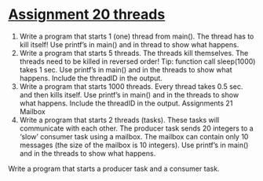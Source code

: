 # <u> Assignment 20 threads </u>
1) Write a program that starts 1 (one) thread from main().
   The thread has to kill itself!
   Use printf’s in main() and in thread to show what happens.
2) Write a program that starts 5 threads. The threads kill themselves.
   The threads need to be killed in reversed order!
   Tip: function call sleep(1000) takes 1 sec.
   Use printf’s in main() and in the threads to show what happens. Include the threadID in the
   output.
3) Write a program that starts 1000 threads. Every thread takes 0.5 sec. and then kills itself.
   Use printf’s in main() and in the threads to show what happens. Include the threadID in the
   output.
   Assignments 21 Mailbox
1) Write a program that starts 2 threads (tasks). These tasks will communicate with each other.
   The producer task sends 20 integers to a ‘slow’ consumer task using a mailbox. The mailbox
   can contain only 10 messages (the size of the mailbox is 10 integers).
   Use printf’s in main() and in the threads to show what happens. <br>

Write a program that starts a producer task and a consumer task.
